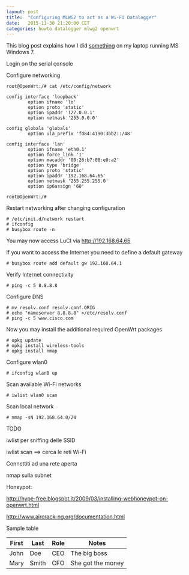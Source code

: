 ```yaml
---
layout: post
title:  "Configuring MLWG2 to act as a Wi-Fi Datalogger"
date:   2015-11-30 21:20:00 CET
categories: howto datalogger mlwg2 openwrt
---
```


This blog post explains how I did [something](http://www.something.com/) on my laptop running MS Windows 7.

Login on the serial console

Configure networking

```
root@OpenWrt:/# cat /etc/config/network

config interface 'loopback'
        option ifname 'lo'
        option proto 'static'
        option ipaddr '127.0.0.1'
        option netmask '255.0.0.0'

config globals 'globals'
        option ula_prefix 'fd84:4190:3bb2::/48'

config interface 'lan'
        option ifname 'eth0.1'
        option force_link '1'
        option macaddr '00:26:b7:08:e0:a2'
        option type 'bridge'
        option proto 'static'
        option ipaddr '192.168.64.65'
        option netmask '255.255.255.0'
        option ip6assign '60'

root@OpenWrt:/#
```

Restart networking after changing configuration

```
# /etc/init.d/network restart
# ifconfig
# busybox route -n
```

You may now access LuCI via <http://192.168.64.65>

If you want to access the Internet you need to define a default gateway

```
# busybox route add default gw 192.168.64.1
```

Verify Internet connectivity

```
# ping -c 5 8.8.8.8
```

Configure DNS

```
# mv resolv.conf resolv.conf.ORIG
# echo "nameserver 8.8.8.8" >/etc/resolv.conf
# ping -c 5 www.cisco.com
```

Now you may install the additional required OpenWrt packages

```
# opkg update
# opkg install wireless-tools
# opkg install nmap
```

Configure wlan0

```
# ifconfig wlan0 up
```

Scan available Wi-Fi networks

```
# iwlist wlan0 scan
```

Scan local network

```
# nmap -sN 192.168.64.0/24
```


TODO

iwlist per sniffing delle SSID

iwlist scan  ==> cerca le reti Wi-Fi

Connettiti ad una rete aperta

nmap sulla subnet

Honeypot:

<http://hype-free.blogspot.it/2009/03/installing-webhoneypot-on-openwrt.html>

<http://www.aircrack-ng.org/documentation.html>




Sample table

<!-- TIP: <http://www.tablesgenerator.com/markdown_tables> -->

| First | Last  | Role | Notes             |
|-------|-------|------|-------------------|
| John  | Doe   | CEO  | The big boss      |
| Mary  | Smith | CFO  | She got the money |

<!-- EOF -->
